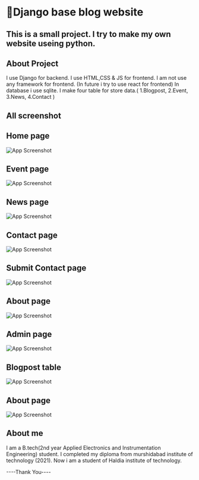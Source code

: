 
# 📒Django base blog website





## This is a small project. I try to make my own website useing python.

## About Project
I use Django for backend. I use HTML,CSS & JS for frontend. I am not use any framework for frontend.
(In future i try to use react for frontend)
In database i use sqlite. I make four table for store data.( 1.Blogpost, 2.Event, 3.News, 4.Contact )

## All screenshot 

## Home page

![App Screenshot](https://github.com/rm10078/BLOG_web_useing_django/blob/main/images/Home%20page.png?raw=true)


## Event page

![App Screenshot](https://github.com/rm10078/BLOG_web_useing_django/blob/main/images/events%20page.png?raw=true)

## News page

![App Screenshot](https://github.com/rm10078/BLOG_web_useing_django/blob/main/images/news.png?raw=true)

## Contact page

![App Screenshot](https://github.com/rm10078/BLOG_web_useing_django/blob/main/images/Contact.png?raw=true)

## Submit Contact page

![App Screenshot](https://github.com/rm10078/BLOG_web_useing_django/blob/main/images/sub_Contact.png?raw=true)


## About page

![App Screenshot](https://github.com/rm10078/BLOG_web_useing_django/blob/main/images/About.png?raw=true)

## Admin page

![App Screenshot](https://github.com/rm10078/BLOG_web_useing_django/blob/main/images/Welcome%20to%20MyBlog%20All%20data%20store%20here.png?raw=true)

## Blogpost table 

![App Screenshot](https://github.com/rm10078/BLOG_web_useing_django/blob/main/images/Travel%20is%20good%20for%20your%20health%20Change%20blogpost%20All%20data%20store%20here.png?raw=true)

## About page

![App Screenshot](https://github.com/rm10078/BLOG_web_useing_django/blob/main/images/content.png?raw=true)


## About me
I am a B.tech(2nd year Applied Electronics and Instrumentation Engineering) student. I completed my diploma from murshidabad institute of technology (2021). Now i am a student of Haldia institute of technology. 

----Thank You---- 
